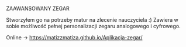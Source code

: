 ZAAWANSOWANY ZEGAR

Stworzyłem go na potrzeby matur na zlecenie nauczyciela :)
Zawiera w sobie możliwość pełnej personalizacji zegaru analogowego i cyfrowego.

Online -> https://matizzmatiza.github.io/Aplikacja-zegar/
